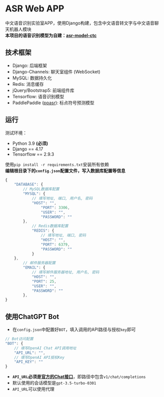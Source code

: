 # ASR Web APP
中文语音识别实验室APP，使用Django构建，包含中文语音转文字与中文语音聊天机器人模块  
**本项目的语音识别模型为自建：[asr-model-ctc](https://github.com/SzLeaves/asr-model-ctc)**

## 技术框架
* Django:    后端框架
* Django-Channels: 聊天室组件 (WebSocket)
* MySQL:     数据持久化
* Redis:     消息缓存
* jQuery/Bootstrap5: 前端组件库
* Tensorflow: 语音识别模型
* PaddlePaddle ([ppasr](https://github.com/yeyupiaoling/PPASR)): 标点符号预测模型

## 运行
测试环境：
* Python 3.9 **(必须)**
* Django == 4.17
* Tensorflow == 2.9.3

使用`pip install -r requirements.txt`安装所有依赖  
**编辑根目录下的`config.json`配置文件，写入数据库配置等信息**
```javascript
{
    "DATABASE": {
        // MySQL数据库配置
        "MYSQL": {
            // 填写地址, 端口, 用户名, 密码
            "HOST": "",
                "PORT": 3306,
                "USER": "",
                "PASSWORD": ""
        },
            // Redis数据库配置
            "REDIS": {
                // 填写地址, 端口, 密码
                "HOST": "",
                "PORT": 6379,
                "PASSWORD": ""
            }
    },
        // 邮件服务器配置
        "EMAIL": {
            // 填写邮件服务器地址, 用户名, 密码
            "HOST": "",
            "PORT": 25,
            "USER": "",
            "PASSWORD": ""
        },
}
```

## 使用ChatGPT Bot
* 在`config.json`中配置好`BOT`，填入调用的API路径与授权`key`即可  
```javascript
// Bot访问配置
"BOT": {
    // 填写OpenAI Chat API调用地址
    "API_URL": "",
    // 填写OpenAI API授权Key
    "API_KEY": ""
}
```
* **`API_URL`必须是[官方的Chat接口](https://platform.openai.com/docs/api-reference/chat/create)**，即路径中包含`v1/chat/completions`  
* 默认使用的会话模型是`gpt-3.5-turbo-0301`  
* `API_URL`可以使用代理
